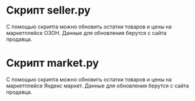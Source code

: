 # Скрипт seller.py

С помощью скрипта можно обновить остатки товаров и цены на маркетплейсе ОЗОН. Данные для обновления берутся с сайта продавца.

# Скрипт market.py

С помощью скрипта можно обновить остатки товаров и цены на маркетплейсе Яндекс маркет. Данные для обновления берутся с сайта продавца.
